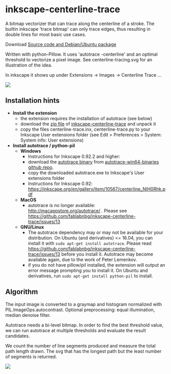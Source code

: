 inkscape-centerline-trace
=========================

A bitmap vectorizer that can trace along the centerline of a stroke. The builtin inkscape 'trace bitmap' can only trace edges, thus resulting in double lines for most basic use cases.

Download <a href="https://github.com/fablabnbg/inkscape-centerline-trace/releases">Source code and Debian/Ubuntu package</a>

Written with python-Pillow. 
It uses 'autotrace -centerline' and an optimal threshold to vectorize a pixel image.
See centerline-tracing.svg for an illustration of the idea.

In inkscape it shows up under Extensions -> Images -> Centerline Trace ...

<a href="https://raw.githubusercontent.com/fablabnbg/inkscape-centerline-trace/master/centerline-trace-poster.svg"><img src="https://raw.githubusercontent.com/fablabnbg/inkscape-centerline-trace/master/centerline-trace-poster.png" /></a>

Installation hints
------------------
* **Install the extension**
    * the extension requires the installation of autotrace (see below)
    * download the [zip file](https://github.com/fablabnbg/inkscape-centerline-trace/archive/master.zip) of [inkscape-centerline-trace](https://github.com/fablabnbg/inkscape-centerline-trace) and unpack it
    * copy the files centerline-trace.inx, centerline-trace.py to your Inkscape User extensions folder (see Edit > Preferences > System: System info: User extensions)
* **Install autotrace / python-pil**
    * **Windows**
        * Instructions for Inkscape 0.92.2 and higher: 
        * download the [autotrace binary](https://github.com/scottvr/autotrace-win64-binaries/raw/master/bin/autotrace.exe) from [autotrace-win64-binaries github repo](https://github.com/scottvr/autotrace-win64-binaries).
        * copy the downloaded autotrace.exe to Inkscape's User extensions folder
        * Instructions for Inkscape 0.92: https://inkscape.org/en/gallery/item/10567/centerline_NIH0Rhk.pdf
    * **MacOS**
        * autotrace is no longer available: http://macappstore.org/autotrace/ . Please see https://github.com/fablabnbg/inkscape-centerline-trace/issues/13
    * **GNU/Linux**      
        * The autotrace dependency may or may not be available for your distribution. On Ubuntu (and derivatives) <= 16.04, you can install it with `sudo apt-get install autotrace`. Please read https://github.com/fablabnbg/inkscape-centerline-trace/issues/13 before you install it. Autotrace may become available again, due to the work of Peter Lemenkov.
        * if you do not have pillow/pil installed, the extension will output an error message prompting you to install it. On Ubuntu and derivatives, run `sudo apt-get install python-pil` to install.


Algorithm
---------
The input image is converted to a graymap and histogram normalized with PIL.ImageOps.autocontrast.
Optional preprocessing: equal illumination, median denoise filter.

Autotrace needs a bi-level bitmap. In order to find the
best threshold value, we can run autotrace at multiple thresholds
and evaluate the result candidates.

We count the number of line segments produced and 
measure the total path length drawn.
The svg that has the longest path but the least number of
segments is returned.

<a href="https://raw.githubusercontent.com/fablabnbg/inkscape-centerline-trace/master/testdata/3-images.svg"><img src="https://raw.githubusercontent.com/fablabnbg/inkscape-centerline-trace/master/centerline-trace-3-images-done.png" /></a>
